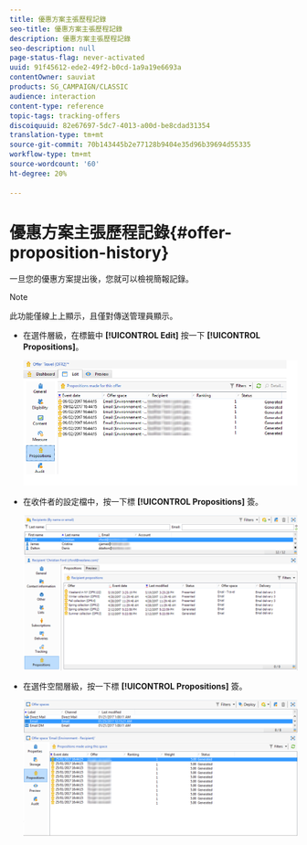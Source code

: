 ```yaml
---
title: 優惠方案主張歷程記錄
seo-title: 優惠方案主張歷程記錄
description: 優惠方案主張歷程記錄
seo-description: null
page-status-flag: never-activated
uuid: 91f45612-ede2-49f2-b0cd-1a9a19e6693a
contentOwner: sauviat
products: SG_CAMPAIGN/CLASSIC
audience: interaction
content-type: reference
topic-tags: tracking-offers
discoiquuid: 82e67697-5dc7-4013-a00d-be8cdad31354
translation-type: tm+mt
source-git-commit: 70b143445b2e77128b9404e35d96b39694d55335
workflow-type: tm+mt
source-wordcount: '60'
ht-degree: 20%

---
```



# 優惠方案主張歷程記錄{#offer-proposition-history}

一旦您的優惠方案提出後，您就可以檢視簡報記錄。

>[!NOTE]
>
>此功能僅線上上顯示，且僅對傳送管理員顯示。

* 在選件層級，在標籤中 **[!UICONTROL Edit]** 按一下 **[!UICONTROL Propositions]**。

   ![](assets/offer_followup_006.png)

* 在收件者的設定檔中，按一下標 **[!UICONTROL Propositions]** 簽。

   ![](assets/offer_followup_002.png)

* 在選件空間層級，按一下標 **[!UICONTROL Propositions]** 簽。

   ![](assets/offer_space_prop_001_b.png)

